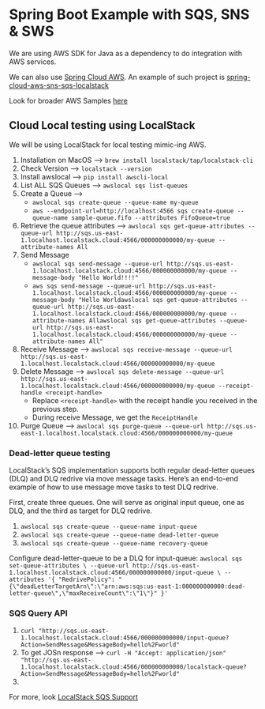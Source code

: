 # Spring Boot Example with SQS, SNS & SWS

We are using AWS SDK for Java as a dependency to do integration with AWS services.

We can also use [Spring Cloud AWS](https://awspring.io/). An example of such project is [spring-cloud-aws-sns-sqs-localstack](https://github.com/visa2learn/spring-cloud-aws-sns-sqs-localstack/tree/master)

Look for broader AWS Samples [here](https://github.com/awsdocs/aws-doc-sdk-examples/tree/main/javav2/example_code/sqs#code-examples)

## Cloud Local testing using LocalStack
We will be using LocalStack for local testing mimic-ing AWS.

1. Installation on MacOS --> `brew install localstack/tap/localstack-cli`
2. Check Version --> `localstack --version`
3. Install awslocal --> `pip install awscli-local`
4. List ALL SQS Queues --> `awslocal sqs list-queues`
5. Create a Queue --> 
   - `awslocal sqs create-queue --queue-name my-queue`
   - `aws --endpoint-url=http://localhost:4566 sqs create-queue --queue-name sample-queue.fifo --attributes FifoQueue=true`
6. Retrieve the queue attributes --> `awslocal sqs get-queue-attributes --queue-url http://sqs.us-east-1.localhost.localstack.cloud:4566/000000000000/my-queue --attribute-names All`
7. Send Message
   - `awslocal sqs send-message --queue-url http://sqs.us-east-1.localhost.localstack.cloud:4566/000000000000/my-queue --message-body "Hello World!!!!"`
   - `aws sqs send-message --queue-url http://sqs.us-east-1.localhost.localstack.cloud:4566/000000000000/my-queue --message-body "Hello Worldawslocal sqs get-queue-attributes --queue-url http://sqs.us-east-1.localhost.localstack.cloud:4566/000000000000/my-queue --attribute-names Allawslocal sqs get-queue-attributes --queue-url http://sqs.us-east-1.localhost.localstack.cloud:4566/000000000000/my-queue --attribute-names All"`
8. Receive Message --> `awslocal sqs receive-message --queue-url http://sqs.us-east-1.localhost.localstack.cloud:4566/000000000000/my-queue`
9. Delete Message --> `awslocal sqs delete-message --queue-url http://sqs.us-east-1.localhost.localstack.cloud:4566/000000000000/my-queue --receipt-handle <receipt-handle>`
   - Replace `<receipt-handle>` with the receipt handle you received in the previous step.
   - During receive Message, we get the `ReceiptHandle`
10. Purge Queue --> `awslocal sqs purge-queue --queue-url http://sqs.us-east-1.localhost.localstack.cloud:4566/000000000000/my-queue`

### Dead-letter queue testing
LocalStack’s SQS implementation supports both regular dead-letter queues (DLQ) and DLQ redrive via move message tasks. Here’s an end-to-end example of how to use message move tasks to test DLQ redrive.

First, create three queues. One will serve as original input queue, one as DLQ, and the third as target for DLQ redrive.

1. `awslocal sqs create-queue --queue-name input-queue`
2. `awslocal sqs create-queue --queue-name dead-letter-queue`
3. `awslocal sqs create-queue --queue-name recovery-queue`

Configure dead-letter-queue to be a DLQ for input-queue:
`awslocal sqs set-queue-attributes \
--queue-url http://sqs.us-east-1.localhost.localstack.cloud:4566/000000000000/input-queue \
--attributes '{
"RedrivePolicy": "{\"deadLetterTargetArn\":\"arn:aws:sqs:us-east-1:000000000000:dead-letter-queue\",\"maxReceiveCount\":\"1\"}"
}'`

### SQS Query API

1. `curl "http://sqs.us-east-1.localhost.localstack.cloud:4566/000000000000/input-queue?Action=SendMessage&MessageBody=hello%2Fworld"`
2. To get JOSn response --> `curl -H "Accept: application/json" "http://sqs.us-east-1.localhost.localstack.cloud:4566/000000000000/localstack-queue?Action=SendMessage&MessageBody=hello%2Fworld"`
3. 

For more, look [LocalStack SQS Support](https://docs.localstack.cloud/user-guide/aws/sqs/)